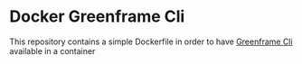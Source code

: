 # Docker Greenframe Cli

This repository contains a simple Dockerfile in order to have [Greenframe Cli](github.com/marmelab/greenframe-cli) available in a container